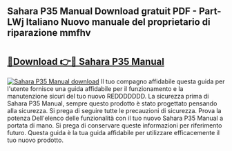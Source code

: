 ## Sahara P35 Manual Download gratuit PDF - Part-LWj Italiano Nuovo manuale del proprietario di riparazione mmfhv

# <h2><a href="http://dfh2lr.blite.top/?on=Sahara+P35+Manual">🔗Download 👉🔴 Sahara P35 Manual</a></h2>

[![Sahara P35 Manual download](https://i.imgur.com/lujVjoI.png)](http://dfh2lr.blite.top/?on=Sahara+P35+Manual)
Il tuo compagno affidabile questa guida per l'utente fornisce una guida affidabile per il funzionamento e la manutenzione sicuri del tuo nuovo REDDDDDDD. La sicurezza prima di Sahara P35 Manual, sempre questo prodotto è stato progettato pensando alla sicurezza. Si prega di seguire tutte le precauzioni di sicurezza. Prova la potenza Dell'elenco delle funzionalità con il tuo nuovo Sahara P35 Manual a portata di mano. Si prega di conservare queste informazioni per riferimento futuro. Questa guida è la tua guida affidabile per utilizzare efficacemente il tuo nuovo prodotto.
